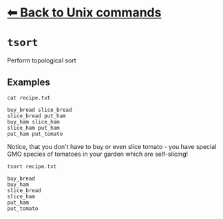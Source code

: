 # [⬅ Back	to Unix commands](unix.md)
# `tsort`
Perform topological sort

## Examples
`cat recipe.txt `
```
buy_bread slice_bread
slice_bread put_ham
buy_ham slice_ham
slice_ham put_ham
put_ham put_tomato
```
Notice, that you don't have to buy or even slice tomato - you have special GMO species of tomatoes in your garden which are self-slicing!

`tsort recipe.txt`
```
buy_bread
buy_ham
slice_bread
slice_ham
put_ham
put_tomato
```
